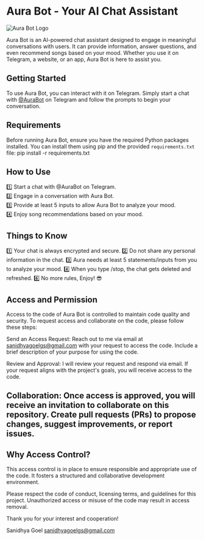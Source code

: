 # Aura Bot - Your AI Chat Assistant

![Aura Bot Logo]([https://www.google.co.in/url?sa=i&url=https%3A%2F%2Fstock.adobe.com%2Fimages%2Fneon-wave-sound-vector-background-music-soundwave-design-purple-light-elements-isolated-on-dark-backdrop-radio-frequency-beat-lines%2F257638595&psig=AOvVaw3TOJ6PxeLV5AX_zd0GJYKM&ust=1694374285585000&source=images&cd=vfe&opi=89978449&ved=0CBAQjRxqFwoTCIDmy56inoEDFQAAAAAdAAAAABAE](https://t4.ftcdn.net/jpg/02/57/63/85/360_F_257638595_w0XslNh1a5zRTyK9qSrzy69GV7haHQ13.jpg))

Aura Bot is an AI-powered chat assistant designed to engage in meaningful conversations with users. It can provide information, answer questions, and even recommend songs based on your mood. Whether you use it on Telegram, a website, or an app, Aura Bot is here to assist you.

## Getting Started

To use Aura Bot, you can interact with it on Telegram. Simply start a chat with [@AuraBot](https://t.me/AuraBot) on Telegram and follow the prompts to begin your conversation.

## Requirements

Before running Aura Bot, ensure you have the required Python packages installed. You can install them using pip and the provided `requirements.txt` file:
pip install -r requirements.txt


## How to Use
1️⃣ Start a chat with @AuraBot on Telegram.  
2️⃣ Engage in a conversation with Aura Bot.  
3️⃣ Provide at least 5 inputs to allow Aura Bot to analyze your mood.  
4️⃣ Enjoy song recommendations based on your mood.  


## Things to Know
1️⃣ Your chat is always encrypted and secure.
2️⃣ Do not share any personal information in the chat.
3️⃣ Aura needs at least 5 statements/inputs from you to analyze your mood.
4️⃣ When you type /stop, the chat gets deleted and refreshed.
6️⃣ No more rules, Enjoy! 😎

## Access and Permission
Access to the code of Aura Bot is controlled to maintain code quality and security. To request access and collaborate on the code, please follow these steps:

Send an Access Request: Reach out to me via email at sanidhyagoelgs@gmail.com with your request to access the code. Include a brief description of your purpose for using the code.

Review and Approval: I will review your request and respond via email. If your request aligns with the project's goals, you will receive access to the code.

## Collaboration: Once access is approved, you will receive an invitation to collaborate on this repository. Create pull requests (PRs) to propose changes, suggest improvements, or report issues.

## Why Access Control?

This access control is in place to ensure responsible and appropriate use of the code. It fosters a structured and collaborative development environment.

Please respect the code of conduct, licensing terms, and guidelines for this project. Unauthorized access or misuse of the code may result in access removal.

Thank you for your interest and cooperation!

Sanidhya Goel
sanidhyagoelgs@gmail.com
